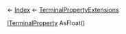 ← [Index](Api-Index) ← [TerminalPropertyExtensions](Sandbox.ModAPI.Interfaces.TerminalPropertyExtensions)

[ITerminalProperty<TValue>](Sandbox.ModAPI.Interfaces.ITerminalProperty`1) AsFloat()